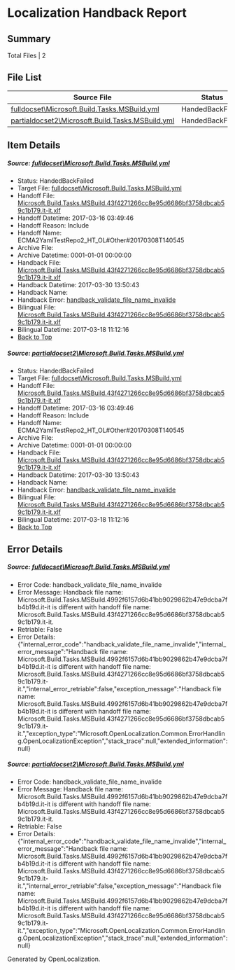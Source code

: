 # <a name='report-top'></a> Localization Handback Report

## Summary
 Total Files | 2

## File List
 Source File | Status | Details 
 ----------- | ------ | ------- 
 [fulldocset\Microsoft.Build.Tasks.MSBuild.yml](https://github.com/OpenLocalizationTestOrg/ECMA2YamlTestRepo2/blob/1e40a158586a88a698e0cb5342785002a56898b2/fulldocset/Microsoft.Build.Tasks.MSBuild.yml) | HandedBackFailed | [Details](#2ed59e0dc5ea36f1040d694fcd2fea1c1f19561f74108)
 [partialdocset2\Microsoft.Build.Tasks.MSBuild.yml](https://github.com/OpenLocalizationTestOrg/ECMA2YamlTestRepo2/blob/9a577bbd8ead778fd4723fbdbce691e69b3b14d4/partialdocset2/Microsoft.Build.Tasks.MSBuild.yml) | HandedBackFailed | [Details](#2ed59e0dc5ea36f1040d694fcd2fea1c1f19561f88199)

## Item Details
##### <a name='2ed59e0dc5ea36f1040d694fcd2fea1c1f19561f74108'></a> Source: [fulldocset\Microsoft.Build.Tasks.MSBuild.yml](https://github.com/OpenLocalizationTestOrg/ECMA2YamlTestRepo2/blob/1e40a158586a88a698e0cb5342785002a56898b2/fulldocset/Microsoft.Build.Tasks.MSBuild.yml)
* Status: HandedBackFailed
* Target File: [fulldocset\Microsoft.Build.Tasks.MSBuild.yml](https://github.com/OpenLocalizationTestOrg/ECMA2YamlTestRepo2.it-it/blob/844c63d8ce0ac699a00e9c61b06d86df65cf94f8/fulldocset/Microsoft.Build.Tasks.MSBuild.yml)
* Handoff File: [Microsoft.Build.Tasks.MSBuild.43f4271266cc8e95d6686bf3758dbcab59c1b179.it-it.xlf](https://github.com/OpenLocalizationTestOrg/ECMA2YamlTestRepo2.handoff/blob/25a2e7562b53b690349f8c4d6f76fe2b301269a5/ol-handoff/OpenLocalizationTestOrg/ECMA2YamlTestRepo2.it-it/master/fulldocset/Microsoft.Build.Tasks.MSBuild.43f4271266cc8e95d6686bf3758dbcab59c1b179.it-it.xlf)
* Handoff Datetime: 2017-03-16 03:49:46
* Handoff Reason: Include
* Handoff Name: ECMA2YamlTestRepo2_HT_OL#Other#20170308T140545
* Archive File: 
* Archive Datetime: 0001-01-01 00:00:00
* Handback File: [Microsoft.Build.Tasks.MSBuild.43f4271266cc8e95d6686bf3758dbcab59c1b179.it-it.xlf](https://github.com/OpenLocalizationTestOrg/ECMA2YamlTestRepo2.handback/blob/92bc4c094096abd35b20898c484576b8379a87ba/ol-handback/OpenLocalizationTestOrg/ECMA2YamlTestRepo2.it-it/master/fulldocset/Microsoft.Build.Tasks.MSBuild.43f4271266cc8e95d6686bf3758dbcab59c1b179.it-it.xlf)
* Handback Datetime: 2017-03-30 13:50:43
* Handback Name: 
* Handback Error: [handback_validate_file_name_invalide](#2ed59e0dc5ea36f1040d694fcd2fea1c1f19561f74108handback_validate_file_name_invalide)
* Bilingual File: [Microsoft.Build.Tasks.MSBuild.43f4271266cc8e95d6686bf3758dbcab59c1b179.it-it.xlf](https://github.com/OpenLocalizationTestOrg/ECMA2YamlTestRepo2.handback/blob/f7e8e78c658a7cdaa1678f4ddd7187de9e8ac740/ol-handback/OpenLocalizationTestOrg/ECMA2YamlTestRepo2.it-it/master/fulldocset/Microsoft.Build.Tasks.MSBuild.43f4271266cc8e95d6686bf3758dbcab59c1b179.it-it.xlf)
* Bilingual Datetime: 2017-03-18 11:12:16
* [Back to Top](#report-top)

##### <a name='2ed59e0dc5ea36f1040d694fcd2fea1c1f19561f88199'></a> Source: [partialdocset2\Microsoft.Build.Tasks.MSBuild.yml](https://github.com/OpenLocalizationTestOrg/ECMA2YamlTestRepo2/blob/9a577bbd8ead778fd4723fbdbce691e69b3b14d4/partialdocset2/Microsoft.Build.Tasks.MSBuild.yml)
* Status: HandedBackFailed
* Target File: [fulldocset\Microsoft.Build.Tasks.MSBuild.yml](https://github.com/OpenLocalizationTestOrg/ECMA2YamlTestRepo2.it-it/blob/844c63d8ce0ac699a00e9c61b06d86df65cf94f8/fulldocset/Microsoft.Build.Tasks.MSBuild.yml)
* Handoff File: [Microsoft.Build.Tasks.MSBuild.43f4271266cc8e95d6686bf3758dbcab59c1b179.it-it.xlf](https://github.com/OpenLocalizationTestOrg/ECMA2YamlTestRepo2.handoff/blob/25a2e7562b53b690349f8c4d6f76fe2b301269a5/ol-handoff/OpenLocalizationTestOrg/ECMA2YamlTestRepo2.it-it/master/fulldocset/Microsoft.Build.Tasks.MSBuild.43f4271266cc8e95d6686bf3758dbcab59c1b179.it-it.xlf)
* Handoff Datetime: 2017-03-16 03:49:46
* Handoff Reason: Include
* Handoff Name: ECMA2YamlTestRepo2_HT_OL#Other#20170308T140545
* Archive File: 
* Archive Datetime: 0001-01-01 00:00:00
* Handback File: [Microsoft.Build.Tasks.MSBuild.43f4271266cc8e95d6686bf3758dbcab59c1b179.it-it.xlf](https://github.com/OpenLocalizationTestOrg/ECMA2YamlTestRepo2.handback/blob/92bc4c094096abd35b20898c484576b8379a87ba/ol-handback/OpenLocalizationTestOrg/ECMA2YamlTestRepo2.it-it/master/fulldocset/Microsoft.Build.Tasks.MSBuild.43f4271266cc8e95d6686bf3758dbcab59c1b179.it-it.xlf)
* Handback Datetime: 2017-03-30 13:50:43
* Handback Name: 
* Handback Error: [handback_validate_file_name_invalide](#2ed59e0dc5ea36f1040d694fcd2fea1c1f19561f88199handback_validate_file_name_invalide)
* Bilingual File: [Microsoft.Build.Tasks.MSBuild.43f4271266cc8e95d6686bf3758dbcab59c1b179.it-it.xlf](https://github.com/OpenLocalizationTestOrg/ECMA2YamlTestRepo2.handback/blob/f7e8e78c658a7cdaa1678f4ddd7187de9e8ac740/ol-handback/OpenLocalizationTestOrg/ECMA2YamlTestRepo2.it-it/master/fulldocset/Microsoft.Build.Tasks.MSBuild.43f4271266cc8e95d6686bf3758dbcab59c1b179.it-it.xlf)
* Bilingual Datetime: 2017-03-18 11:12:16
* [Back to Top](#report-top)


## Error Details
##### <a name='2ed59e0dc5ea36f1040d694fcd2fea1c1f19561f74108handback_validate_file_name_invalide'></a> Source: [fulldocset\Microsoft.Build.Tasks.MSBuild.yml](#2ed59e0dc5ea36f1040d694fcd2fea1c1f19561f74108)
* Error Code: handback_validate_file_name_invalide
* Error Message: Handback file name: Microsoft.Build.Tasks.MSBuild.4992f6157d6b41bb9029862b47e9dcba7fb4b19d.it-it is different with handoff file name: Microsoft.Build.Tasks.MSBuild.43f4271266cc8e95d6686bf3758dbcab59c1b179.it-it.
* Retriable: False
* Error Details: {"internal_error_code":"handback_validate_file_name_invalide","internal_error_message":"Handback file name: Microsoft.Build.Tasks.MSBuild.4992f6157d6b41bb9029862b47e9dcba7fb4b19d.it-it is different with handoff file name: Microsoft.Build.Tasks.MSBuild.43f4271266cc8e95d6686bf3758dbcab59c1b179.it-it.","internal_error_retriable":false,"exception_message":"Handback file name: Microsoft.Build.Tasks.MSBuild.4992f6157d6b41bb9029862b47e9dcba7fb4b19d.it-it is different with handoff file name: Microsoft.Build.Tasks.MSBuild.43f4271266cc8e95d6686bf3758dbcab59c1b179.it-it.","exception_type":"Microsoft.OpenLocalization.Common.ErrorHandling.OpenLocalizationException","stack_trace":null,"extended_information":null}

##### <a name='2ed59e0dc5ea36f1040d694fcd2fea1c1f19561f88199handback_validate_file_name_invalide'></a> Source: [partialdocset2\Microsoft.Build.Tasks.MSBuild.yml](#2ed59e0dc5ea36f1040d694fcd2fea1c1f19561f88199)
* Error Code: handback_validate_file_name_invalide
* Error Message: Handback file name: Microsoft.Build.Tasks.MSBuild.4992f6157d6b41bb9029862b47e9dcba7fb4b19d.it-it is different with handoff file name: Microsoft.Build.Tasks.MSBuild.43f4271266cc8e95d6686bf3758dbcab59c1b179.it-it.
* Retriable: False
* Error Details: {"internal_error_code":"handback_validate_file_name_invalide","internal_error_message":"Handback file name: Microsoft.Build.Tasks.MSBuild.4992f6157d6b41bb9029862b47e9dcba7fb4b19d.it-it is different with handoff file name: Microsoft.Build.Tasks.MSBuild.43f4271266cc8e95d6686bf3758dbcab59c1b179.it-it.","internal_error_retriable":false,"exception_message":"Handback file name: Microsoft.Build.Tasks.MSBuild.4992f6157d6b41bb9029862b47e9dcba7fb4b19d.it-it is different with handoff file name: Microsoft.Build.Tasks.MSBuild.43f4271266cc8e95d6686bf3758dbcab59c1b179.it-it.","exception_type":"Microsoft.OpenLocalization.Common.ErrorHandling.OpenLocalizationException","stack_trace":null,"extended_information":null}


Generated by OpenLocalization.
